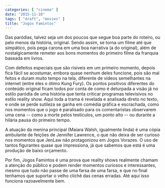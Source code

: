 ```yaml
---
categories: [ "cinema" ]
date: "2015-11-18"
tags: [ "draft", "movies" ]
title: "Jogos Famintos"
---
```

Das paródias, talvez seja um dos poucos que segue boa parte do roteiro,
ou pelo menos da história, original. Sendo assim, se torna um filme até
que simpático, pois pega carona em uma boa narrativa (a do original),
além de nostalgicamente remeter aos bons momentos do primeiro filme da
franquia baseada em livros.

Com defeitos especiais que são risíveis em um primeiro momento,
depois fica fácil se acostumar, embora quase nenhum deles funcione,
pois são mal feitos e duram muito tempo na tela, diferente de vídeos
semelhantes na internet (entre eles o ótimo Kung Fury). Os pontos
positivos diferentes do conteúdo original ficam todos por conta de
como é deturpada a visão já no estilo paródia de uma história
que tenta criticar programas televisivos no estilo reality show. Aqui
toda a trama é revelada e analisada direto no texto, e onde se perde
sutileza se ganha em comédia gráfica e escrachada, como nos momentos
que o jogo é paralisado para os comentaristas observarem uma cena --
como a morte pelos testículos, um ponto alto -- ou durante a hilária
pausa do primeiro tempo.

A atuação da menina principal (Maiara Walsh, igualmente linda) é uma
cópia ambulante de feições de Jennifer Lawrence, o que não deixa de
ser curioso nos momentos que JenLaw não protagonizou em Jogos Vorazes. O
uso de tantos figurantes quase que impressiona, já que sabemos que
está é uma produção de baixo orçamento.

Por fim, Jogos Famintos é uma prova que reality shows realmente chamam a
atenção do público e podem render momentos curiosos e interessantes,
mesmo que tudo não passe de uma farsa de uma farsa, e que no final
tenhamos que suportar o velho clichê das cenas erradas. Até aqui isso
funciona razoavelmente bem.
